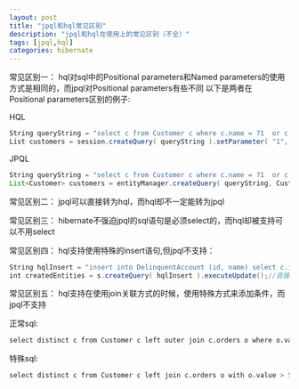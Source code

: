 ```yaml
---
layout: post
title: "jpql和hql常见区别"
description: "jpql和hql在使用上的常见区别（不全）"
tags: [jpql,hql]
categories: hibernate
---
```


常见区别一：
hql对sql中的Positional parameters和Named parameters的使用方式是相同的，而jpql对Positional parameters有些不同
以下是两者在Positional parameters区别的例子:

HQL
```java
String queryString = "select c from Customer c where c.name = ?1  or c.nickName = ?1";
List customers = session.createQuery( queryString ).setParameter( "1", theNameOfInterest ).list();//注意1带有双引号("")

```
JPQL
```java
String queryString = "select c from Customer c where c.name = ?1  or c.nickName = ?1";
List<Customer> customers = entityManager.createQuery( queryString, Customer.class ).setParameter( 1, theNameOfInterest ).getResultList(); //1不带有""
```

常见区别二：
jpql可以直接转为hql，而hql却不一定能转为jpql

常见区别三：
hibernate不强迫jpql的sql语句是必须select的，而hql却被支持可以不用select

常见区别四：
hql支持使用特殊的insert语句,但jpql不支持：

```java
String hqlInsert = "insert into DelinquentAccount (id, name) select c.id, c.name from Customer c where ...";
int createdEntities = s.createQuery( hqlInsert ).executeUpdate();//直接可以根据查询出来的id和name 放入到DelinquentAccount (id, name)
```

常见区别五：
hql支持在使用join关联方式的时候，使用特殊方式来添加条件，而jpql不支持

正常sql:
```sql
select distinct c from Customer c left outer join c.orders o where o.value > 5000.00
```

特殊sql:
```sql
select distinct c from Customer c left join c.orders o with o.value > 5000.00
```


